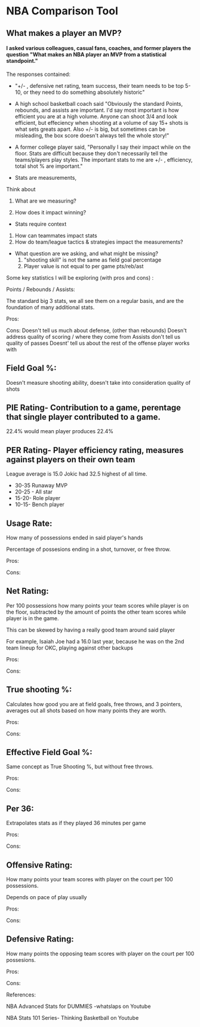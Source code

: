 # NBA Comparison Tool
## What makes a player an MVP?





####  I asked various colleagues, casual fans, coaches, and former players the question "What makes an NBA player an MVP from a statistical standpoint." 
The responses contained: 
* "+/- , defensive net rating, team success, their team needs to be top 5-10, or they need to do something absolutely historic"

* A high school basketball coach said "Obviously the standard Points, rebounds, and assists are important. I'd say most important is how efficient you are at a high volume. 
Anyone can shoot 3/4 and look efficient, but effeciency when shooting at a volume of say 15+ shots is what sets greats apart. Also +/- is big, but sometimes can be misleading, the box score doesn't always tell the whole story!"

* A former college player said, "Personally I say their impact while on the floor. Stats are difficult because they don't necessarily tell the teams/players play styles. The important stats to me are +/- , efficiency, total shot % are important."


* Stats are measurements, 

Think about 
1. What are we measuring?

2. How does it impact winning?

* Stats require context
1. How can teammates impact stats
2. How do team/league tactics & strategies impact the measurements?

* What question are we asking, and what might be missing?
  1. "shooting skill" is not the same as field goal percentage
  2. Player value is not equal to per game pts/reb/ast


Some key statistics I will be exploring (with pros and cons) :

Points / Rebounds / Assists: 

The standard big 3 stats, we all see them on a regular basis, and are the foundation of many additional stats. 

Pros:

Cons:
Doesn't tell us much about defense, (other than rebounds) 
Doesn't address quality of scoring / where they come from 
Assists don't tell us quality of passes
Doesnt' tell us about the rest of the offense player works with

## Field Goal %: 

Doesn't measure shooting ability, doesn't take into consideration quality of shots


## PIE Rating- Contribution to a game, perentage that single player contributed to a game.
22.4% would mean player produces 22.4%

## PER Rating- Player efficiency rating, measures against players on their own team
League average is 15.0
Jokic had 32.5 highest of all time. 
* 30-35 Runaway MVP 
* 20-25 - All star
* 15-20- Role player
* 10-15- Bench player

## Usage Rate: 

How many of possessions ended in said player's hands

Percentage of possesions ending in a shot, turnover, or free throw. 

Pros:

Cons:


## Net Rating: 

Per 100 possessions how many points your team scores while player is on the floor, subtracted by the amount of points the other team scores while player is in the game. 

This can be skewed by having a really good team around said player 

For example, Isaiah Joe had a 16.0 last year, because he was on the 2nd team lineup for OKC, playing against other backups

Pros:

Cons:


## True shooting %: 

Calculates how good you are at field goals, free throws, and 3 pointers, averages out all shots based on how many points they are worth. 

Pros:

Cons:


## Effective Field Goal %: 

Same concept as True Shooting %, but without free throws. 

Pros:

Cons:


## Per 36: 

Extrapolates stats as if they played 36 minutes per game

Pros:

Cons:


## Offensive Rating: 

How many points your team scores with player on the court per 100 possessions. 

Depends on pace of play usually

Pros:

Cons:


## Defensive Rating: 

How many points the opposing team scores with player on the court per 100 possesions. 

Pros:

Cons:















References: 

NBA Advanced Stats for DUMMIES -whatslaps on Youtube

NBA Stats 101 Series- Thinking Basketball on Youtube

